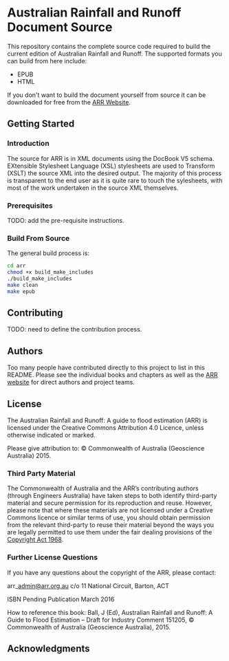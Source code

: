 # Australian Rainfall and Runoff Document Source

This repository contains the complete source code required to build the current edition of Australian Rainfall and Runoff.  The supported formats you can build from here include:

* EPUB
* HTML

If you don't want to build the document yourself from source it can be downloaded for free from the [ARR Website](http://www.arr.org.au).

## Getting Started
### Introduction

The source for ARR is in XML documents using the DocBook V5 schema.  EXtensible Stylesheet Language (XSL) stylesheets are used to Transform (XSLT) the source XML into the desired output.  The majority of this process is transparent to the end user as it is quite rare to touch the sylesheets, with most of the work undertaken in the source XML themselves.

### Prerequisites

TODO: add the pre-requisite instructions.

### Build From Source

The general build process is:

```bash
cd arr
chmod +x build_make_includes
./build_make_includes
make clean
make epub
```

## Contributing

TODO: need to define the contribution process.

## Authors

Too many people have contributed directly to this project to list in this README.  Please see the individual books and chapters as well as the [ARR website](http://www.arr.org.au/) for direct authors and project teams.

## License

The Australian Rainfall and Runoff: A guide to flood estimation (ARR) is licensed under the Creative Commons Attribution 4.0 Licence, unless otherwise indicated or marked.

Please give attribution to: © Commonwealth of Australia (Geoscience Australia) 2015.

### Third Party Material

The Commonwealth of Australia and the ARR’s contributing authors (through Engineers Australia) have taken steps to both identify third-party material and secure permission for its reproduction and reuse. However, please note that where these materials are not licensed under a Creative Commons licence or similar terms of use, you should obtain permission from the relevant third-party to reuse their material beyond the ways you are legally permitted to use them under the fair dealing provisions of the [Copyright Act 1968](http://www.comlaw.gov.au/Details/C2014C00291).

### Further License Questions

If you have any questions about the copyright of the ARR, please contact:

arr\_admin@arr.org.au
c/o 11 National Circuit,
Barton, ACT

ISBN Pending Publication March 2016

How to reference this book:
Ball, J (Ed), Australian Rainfall and Runoff: A Guide to Flood Estimation – Draft for Industry Comment 151205, © Commonwealth of Australia (Geoscience Australia), 2015.

## Acknowledgments
